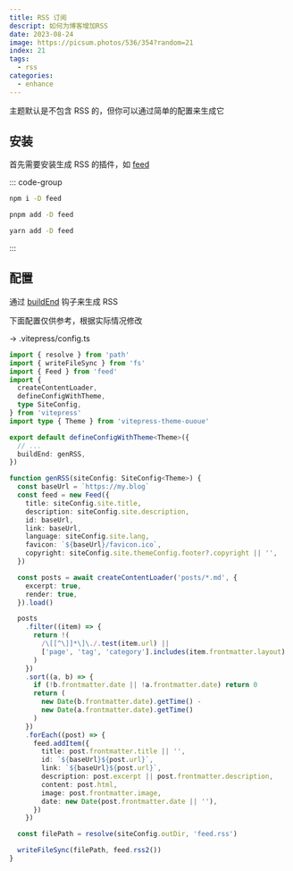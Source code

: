 ```yaml
---
title: RSS 订阅
descript: 如何为博客增加RSS
date: 2023-08-24
image: https://picsum.photos/536/354?random=21
index: 21
tags:
  - rss
categories:
  - enhance
---
```


主题默认是不包含 RSS 的，但你可以通过简单的配置来生成它

<!-- more -->

## 安装

首先需要安装生成 RSS 的插件，如 [feed](https://github.com/ekalinin/sitemap.js#readme)

::: code-group

```sh [npm]
npm i -D feed
```

```sh [pnpm]
pnpm add -D feed
```

```sh [yarn]
yarn add -D feed
```

:::

## 配置

通过 [buildEnd](https://vitepress.dev/reference/site-config#buildend) 钩子来生成 RSS

下面配置仅供参考，根据实际情况修改

-> .vitepress/config.ts

```ts
import { resolve } from 'path'
import { writeFileSync } from 'fs'
import { Feed } from 'feed'
import {
  createContentLoader,
  defineConfigWithTheme,
  type SiteConfig,
} from 'vitepress'
import type { Theme } from 'vitepress-theme-ououe'

export default defineConfigWithTheme<Theme>({
  // ...
  buildEnd: genRSS,
})

function genRSS(siteConfig: SiteConfig<Theme>) {
  const baseUrl = `https://my.blog`
  const feed = new Feed({
    title: siteConfig.site.title,
    description: siteConfig.site.description,
    id: baseUrl,
    link: baseUrl,
    language: siteConfig.site.lang,
    favicon: `${baseUrl}/favicon.ico`,
    copyright: siteConfig.site.themeConfig.footer?.copyright || '',
  })

  const posts = await createContentLoader('posts/*.md', {
    excerpt: true,
    render: true,
  }).load()

  posts
    .filter((item) => {
      return !(
        /\[[^\]]*\]\./.test(item.url) ||
        ['page', 'tag', 'category'].includes(item.frontmatter.layout)
      )
    })
    .sort((a, b) => {
      if (!b.frontmatter.date || !a.frontmatter.date) return 0
      return (
        new Date(b.frontmatter.date).getTime() -
        new Date(a.frontmatter.date).getTime()
      )
    })
    .forEach((post) => {
      feed.addItem({
        title: post.frontmatter.title || '',
        id: `${baseUrl}${post.url}`,
        link: `${baseUrl}${post.url}`,
        description: post.excerpt || post.frontmatter.description,
        content: post.html,
        image: post.frontmatter.image,
        date: new Date(post.frontmatter.date || ''),
      })
    })

  const filePath = resolve(siteConfig.outDir, 'feed.rss')

  writeFileSync(filePath, feed.rss2())
}
```
